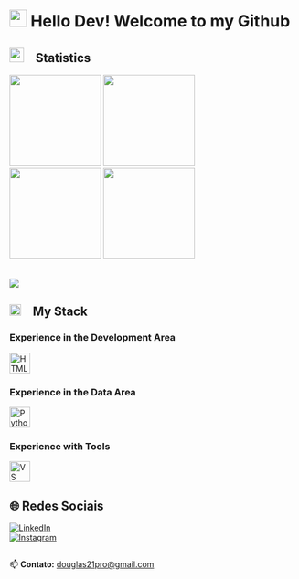 <h1>
    <img src="https://media.giphy.com/media/hvRJCLFzcasrR4ia7z/giphy.gif" width="30">
    Hello Dev!
    Welcome to my Github 
  </h1>
  
## <img src="https://media.giphy.com/media/iY8CRBdQXODJSCERIr/giphy.gif" width ="25"> &ensp;<b> Statistics  </b> 
<div>  
  <img height="160rem" src="https://github-profile-summary-cards.vercel.app/api/cards/stats?username=DougRib&theme=gruvbox&show_icons=true&hide_border=false&count_private=true"/>
  <img height="160rem" src="https://github-profile-summary-cards.vercel.app/api/cards/profile-details?username=DougRib&theme=gruvbox&show_icons=true&hide_border=false&count_private=true"/>
</div>  
<div>
  <img height="160rem" src="https://github-readme-stats.vercel.app/api?username=DougRib&theme=gruvbox&show_icons=true&include_all_commits=true&hide_border=false&v=3" />
  <img
   height="160rem"
   src="https://github-readme-stats.vercel.app/api/top-langs/?username=DougRib&layout=compact&theme=gruvbox&hide_border=false&langs_count=10&hide=html,css,jupyter%20notebook&v=6"
/>

</div>

<div><br /></div> 

![](https://visitor-badge.laobi.icu/badge?page_id=DougRib.readme)
##

## <img src="https://media2.giphy.com/media/QssGEmpkyEOhBCb7e1/giphy.gif?cid=ecf05e47a0n3gi1bfqntqmob8g9aid1oyj2wr3ds3mg700bl&rid=giphy.gif" width ="20"> &ensp; <b> My Stack</b>

<div>
  <h3>Experience in the Development Area</h3>
  <img height="36rem" src="https://skillicons.dev/icons?i=html,css,typescript,tailwindcss,react,nextjs,vite,python,nodejs,sql" 
       title="HTML, CSS, TypeScript, Tailwindcss, React, NextJS, Vite, Python, NodeJS, SQL."/>
</div>

<div>
  <h3>Experience in the Data Area</h3>
  <img height="36rem" src="https://skillicons.dev/icons?i=python," 
       title="Python, SQL."/>
</div>

<div>
  <h3>Experience with Tools</h3>
  <img height="36rem" src="https://skillicons.dev/icons?i=vscode,git,github,docker" 
       title="VS Code, Git, GitHub, Docker"/>
</div>

##

## 🌐 Redes Sociais

[![LinkedIn](https://img.shields.io/badge/LinkedIn-0077B5?style=for-the-badge&logo=linkedin&logoColor=white)](https://www.linkedin.com/in/douglasribeiro21/)  
[![Instagram](https://img.shields.io/badge/Instagram-E4405F?style=for-the-badge&logo=instagram&logoColor=white)](https://www.instagram.com/douglas_ribeiro_21/)  


##

📫 **Contato:** [douglas21pro@gmail.com](mailto:douglas21pro@gmail.com)

